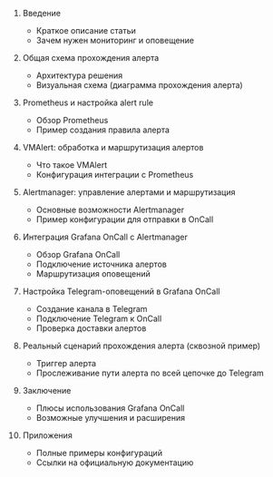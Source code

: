 
1. Введение
    - Краткое описание статьи
    - Зачем нужен мониторинг и оповещение

2. Общая схема прохождения алерта
    - Архитектура решения
    - Визуальная схема (диаграмма прохождения алерта)

3. Prometheus и настройка alert rule
    - Обзор Prometheus
    - Пример создания правила алерта

4. VMAlert: обработка и маршрутизация алертов
    - Что такое VMAlert
    - Конфигурация интеграции с Prometheus

5. Alertmanager: управление алертами и маршрутизация
    - Основные возможности Alertmanager
    - Пример конфигурации для отправки в OnCall

6. Интеграция Grafana OnCall с Alertmanager
    - Обзор Grafana OnCall
    - Подключение источника алертов
    - Маршрутизация оповещений

7. Настройка Telegram-оповещений в Grafana OnCall
    - Создание канала в Telegram
    - Подключение Telegram к OnCall
    - Проверка доставки алертов

8. Реальный сценарий прохождения алерта (сквозной пример)
    - Триггер алерта
    - Прослеживание пути алерта по всей цепочке до Telegram

9. Заключение
    - Плюсы использования Grafana OnCall
    - Возможные улучшения и расширения

10. Приложения
    - Полные примеры конфигураций
    - Ссылки на официальную документацию
